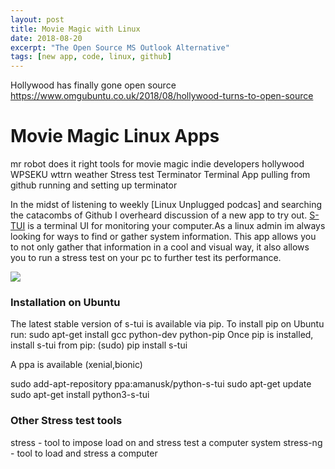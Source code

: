 ```yaml
---
layout: post
title: Movie Magic with Linux
date: 2018-08-20
excerpt: "The Open Source MS Outlook Alternative"
tags: [new app, code, linux, github]
---
```


Hollywood has finally gone open source
https://www.omgubuntu.co.uk/2018/08/hollywood-turns-to-open-source


# Movie Magic Linux Apps
mr robot does it right
tools for movie magic
indie developers
hollywood
WPSEKU
wttrn weather
Stress test
Terminator Terminal App
pulling from github
running and setting up terminator

In the midst of listening to weekly [Linux Unplugged podcas] and searching the catacombs of Github I overheard discussion of a new app to try out.
[S-TUI](https://github.com/amanusk/s-tui) is a terminal UI for monitoring your computer.As a linux admin im always looking for ways to find or gather system information. This app allows you to not only gather that information in a cool and visual way, it also allows you to run a stress test on your pc to further test its performance.

![](https://github.com/amanusk/s-tui/blob/master/ScreenShots/s-tui2.gif?raw=true)




### Installation on Ubuntu
The latest stable version of s-tui is available via pip. To install pip on Ubuntu run:
 sudo apt-get install gcc python-dev python-pip
Once pip is installed, install s-tui from pip:
(sudo) pip install s-tui

A ppa is available (xenial,bionic)

 sudo add-apt-repository ppa:amanusk/python-s-tui
 sudo apt-get update
 sudo apt-get install python3-s-tui

### Other Stress test tools
stress - tool to impose load on and stress test a computer system
stress-ng - tool to load and stress a computer
